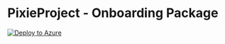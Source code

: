 # PixieProject - Onboarding Package
[![Deploy to Azure](https://aka.ms/deploytoazurebutton)](https://portal.azure.com/#create/Microsoft.Template/uri/https%3A%2F%2Fraw.githubusercontent.com%2FSentorSecurity%2FPixieProject%2Fmain%2FMSSDeploy)

